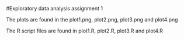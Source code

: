 #Exploratory data analysis assignment 1

The plots are found in the plot1.png, plot2.png, plot3.png and plot4.png

The R script files are found in plot1.R, plot2.R, plot3.R and plot4.R
